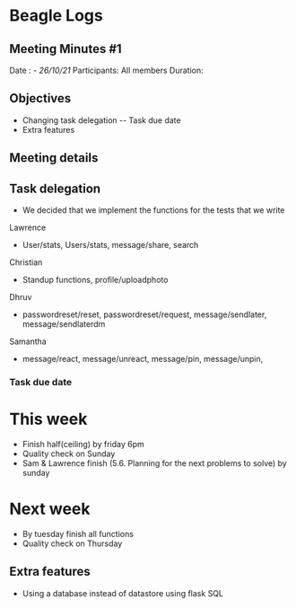 # Beagle Logs

## Meeting Minutes #1

Date : - *26/10/21*
Participants: All members
Duration:

## Objectives

- Changing task delegation
-- Task due date
- Extra features

## Meeting details

## Task delegation

- We decided that we implement the functions for the tests that we write

Lawrence
- User/stats, Users/stats, message/share, search

Christian 
- Standup functions, profile/uploadphoto

Dhruv
- passwordreset/reset, passwordreset/request, message/sendlater, message/sendlaterdm

Samantha
- message/react, message/unreact, message/pin, message/unpin, 

### Task due date
# This week
- Finish half(ceiling) by friday 6pm
- Quality check on Sunday
- Sam & Lawrence finish (5.6. Planning for the next problems to solve) by sunday
# Next week
- By tuesday finish all functions
- Quality check on Thursday

## Extra features
- Using a database instead of datastore using flask SQL
